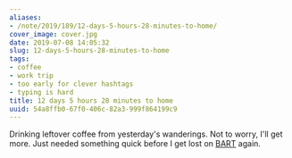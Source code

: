 ```yaml
---
aliases:
- /note/2019/189/12-days-5-hours-28-minutes-to-home/
cover_image: cover.jpg
date: 2019-07-08 14:05:32
slug: 12-days-5-hours-28-minutes-to-home
tags:
- coffee
- work trip
- too early for clever hashtags
- typing is hard
title: 12 days 5 hours 28 minutes to home
uuid: 54a8ffb0-67f0-406c-82a3-999f864199c9
---
```


Drinking leftover coffee from yesterday's wanderings. Not to worry, I'll get
more. Just needed something quick before I get lost on [BART][] again.

[BART]: https://www.bart.gov/